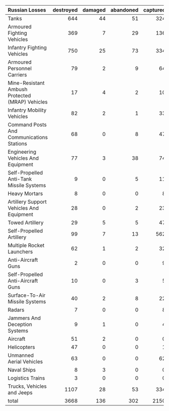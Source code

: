 | Russian Losses                                   |   destroyed |   damaged |   abandoned |   captured |   total |
|:-------------------------------------------------|------------:|----------:|------------:|-----------:|--------:|
| Tanks                                            |         644 |        44 |          51 |        324 |    1063 |
| Armoured Fighting Vehicles                       |         369 |         7 |          29 |        136 |     541 |
| Infantry Fighting Vehicles                       |         750 |        25 |          73 |        334 |    1182 |
| Armoured Personnel Carriers                      |          79 |         2 |           9 |         64 |     154 |
| Mine-Resistant Ambush Protected  (MRAP) Vehicles |          17 |         4 |           2 |         10 |      33 |
| Infantry Mobility Vehicles                       |          82 |         2 |           1 |         33 |     118 |
| Command Posts And Communications Stations        |          68 |         0 |           8 |         47 |     123 |
| Engineering Vehicles And Equipment               |          77 |         3 |          38 |         74 |     192 |
| Self-Propelled Anti-Tank Missile Systems         |           9 |         0 |           5 |         11 |      25 |
| Heavy Mortars                                    |           8 |         0 |           0 |          8 |      16 |
| Artillery Support Vehicles And Equipment         |          28 |         0 |           2 |         23 |      53 |
| Towed Artillery                                  |          29 |         5 |           5 |         47 |      86 |
| Self-Propelled Artillery                         |          99 |         7 |          13 |        562 |     681 |
| Multiple Rocket Launchers                        |          62 |         1 |           2 |         32 |      97 |
| Anti-Aircraft Guns                               |           2 |         0 |           0 |          9 |      11 |
| Self-Propelled Anti-Aircraft Guns                |          10 |         0 |           3 |          5 |      18 |
| Surface-To-Air Missile Systems                   |          40 |         2 |           8 |         22 |      72 |
| Radars                                           |           7 |         0 |           0 |          8 |      15 |
| Jammers And Deception Systems                    |           9 |         1 |           0 |          4 |      14 |
| Aircraft                                         |          51 |         2 |           0 |          0 |      53 |
| Helicopters                                      |          47 |         0 |           0 |          1 |      48 |
| Unmanned Aerial Vehicles                         |          63 |         0 |           0 |         62 |     125 |
| Naval Ships                                      |           8 |         3 |           0 |          0 |      11 |
| Logistics Trains                                 |           3 |         0 |           0 |          0 |       3 |
| Trucks, Vehicles and Jeeps                       |        1107 |        28 |          53 |        334 |    1522 |
| total                                            |        3668 |       136 |         302 |       2150 |    6256 |